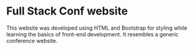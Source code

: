 # Full Stack Conf website

This website was developed using HTML and Bootstrap for styling while learning the basics of front-end development. It resembles a generic conference website.